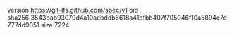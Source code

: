 version https://git-lfs.github.com/spec/v1
oid sha256:3543bab93079d4a10acbddb6618a41bfbb407f705046f10a5894e7d777dd9051
size 7224

